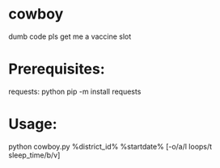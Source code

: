 # cowboy
dumb code pls get me a vaccine slot
# Prerequisites:
requests: python pip -m install requests
# Usage:
python cowboy.py %district_id% %startdate% [-o/a/l loops/t sleep_time/b/v]
